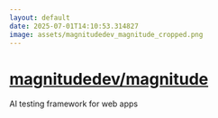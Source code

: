 ```yaml
---
layout: default
date: 2025-07-01T14:10:53.314827
image: assets/magnitudedev_magnitude_cropped.png
---
```


# [magnitudedev/magnitude](https://github.com/magnitudedev/magnitude)

AI testing framework for web apps
